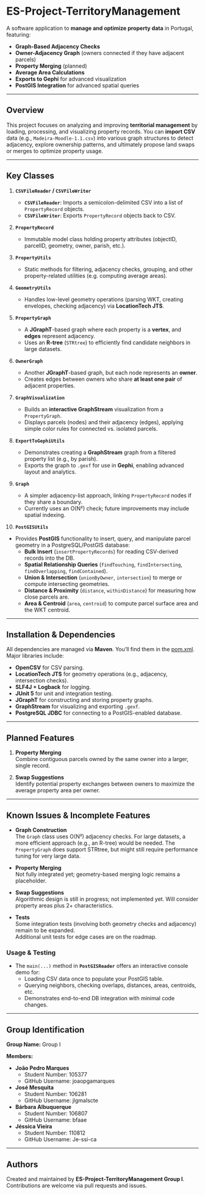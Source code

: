# ES-Project-TerritoryManagement

A software application to **manage and optimize property data** in Portugal, featuring:

- **Graph-Based Adjacency Checks**
- **Owner-Adjacency Graph** (owners connected if they have adjacent parcels)
- **Property Merging** (planned)
- **Average Area Calculations**
- **Exports to Gephi** for advanced visualization
- **PostGIS Integration** for advanced spatial queries

---

## Overview

This project focuses on analyzing and improving **territorial management** by loading, processing, and visualizing property records. You can **import CSV** data (e.g., `Madeira-Moodle-1.1.csv`) into various graph structures to detect adjacency, explore ownership patterns, and ultimately propose land swaps or merges to optimize property usage.

---

## Key Classes

1. **`CSVFileReader` / `CSVFileWriter`**
    - **`CSVFileReader`**: Imports a semicolon-delimited CSV into a list of `PropertyRecord` objects.
    - **`CSVFileWriter`**: Exports `PropertyRecord` objects back to CSV.

2. **`PropertyRecord`**
    - Immutable model class holding property attributes (objectID, parcelID, geometry, owner, parish, etc.).

3. **`PropertyUtils`**
    - Static methods for filtering, adjacency checks, grouping, and other property-related utilities (e.g. computing average areas).

4. **`GeometryUtils`**
    - Handles low-level geometry operations (parsing WKT, creating envelopes, checking adjacency) via **LocationTech JTS**.

5. **`PropertyGraph`**
    - A **JGraphT**-based graph where each property is a **vertex**, and **edges** represent adjacency.
    - Uses an **R-tree** (`STRtree`) to efficiently find candidate neighbors in large datasets.

6. **`OwnerGraph`**
    - Another **JGraphT**-based graph, but each node represents an **owner**.
    - Creates edges between owners who share **at least one pair** of adjacent properties.

7. **`GraphVisualization`**
    - Builds an **interactive GraphStream** visualization from a `PropertyGraph`.
    - Displays parcels (nodes) and their adjacency (edges), applying simple color rules for connected vs. isolated parcels.

8. **`ExportToGephiUtils`**
    - Demonstrates creating a **GraphStream** graph from a filtered property list (e.g., by parish).
    - Exports the graph to `.gexf` for use in **Gephi**, enabling advanced layout and analytics.

9. **`Graph`**
    - A simpler adjacency-list approach, linking `PropertyRecord` nodes if they share a boundary.
    - Currently uses an O(N²) check; future improvements may include spatial indexing.

10. **`PostGISUtils`**
- Provides **PostGIS** functionality to insert, query, and manipulate parcel geometry in a PostgreSQL/PostGIS database:
    - **Bulk Insert** (`insertPropertyRecords`) for reading CSV-derived records into the DB.
    - **Spatial Relationship Queries** (`findTouching`, `findIntersecting`, `findOverlapping`, `findContained`).
    - **Union & Intersection** (`unionByOwner`, `intersection`) to merge or compute intersecting geometries.
    - **Distance & Proximity** (`distance`, `withinDistance`) for measuring how close parcels are.
    - **Area & Centroid** (`area`, `centroid`) to compute parcel surface area and the WKT centroid.

---

## Installation & Dependencies

All dependencies are managed via **Maven**. You’ll find them in the [pom.xml](pom.xml). Major libraries include:

- **OpenCSV** for CSV parsing.
- **LocationTech JTS** for geometry operations (e.g., adjacency, intersection checks).
- **SLF4J + Logback** for logging.
- **JUnit 5** for unit and integration testing.
- **JGraphT** for constructing and storing property graphs.
- **GraphStream** for visualizing and exporting `.gexf`.
- **PostgreSQL JDBC** for connecting to a PostGIS-enabled database.

---

## Planned Features

1. **Property Merging**  
   Combine contiguous parcels owned by the same owner into a larger, single record.

2. **Swap Suggestions**  
   Identify potential property exchanges between owners to maximize the average property area per owner.

---

## Known Issues & Incomplete Features

- **Graph Construction**  
  The `Graph` class uses O(N²) adjacency checks. For large datasets, a more efficient approach (e.g., an R-tree) would be needed. The `PropertyGraph` does support STRtree, but might still require performance tuning for very large data.

- **Property Merging**  
  Not fully integrated yet; geometry-based merging logic remains a placeholder.

- **Swap Suggestions**  
  Algorithmic design is still in progress; not implemented yet. Will consider property areas plus 2+ characteristics.

- **Tests**  
  Some integration tests (involving both geometry checks and adjacency) remain to be expanded.  
  Additional unit tests for edge cases are on the roadmap.

### Usage & Testing

- The `main(...)` method in **`PostGISReader`** offers an interactive console demo for:
    - Loading CSV data once to populate your PostGIS table.
    - Querying neighbors, checking overlaps, distances, areas, centroids, etc.
    - Demonstrates end-to-end DB integration with minimal code changes.

---

## Group Identification

**Group Name:** Group I

**Members:**
- **João Pedro Marques**
    - Student Number: 105377
    - GitHub Username: joaopgamarques
- **José Mesquita**
    - Student Number: 106281
    - GitHub Username: jlgmaIscte
- **Bárbara Albuquerque**
    - Student Number: 106807
    - GitHub Username: bfaae
- **Jéssica Vieira**
    - Student Number: 110812
    - GitHub Username: Je-ssi-ca

---

## Authors

Created and maintained by **ES-Project-TerritoryManagement Group I**.  
Contributions are welcome via pull requests and issues.
